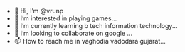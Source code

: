- 👋 Hi, I’m @vrunp
- 👀 I’m interested in playing games...
- 🌱 I’m currently learning b tech information technology...
- 💞️ I’m looking to collaborate on google ...
- 📫 How to reach me  in vaghodia vadodara gujarat...

<!---
vrunp/vrunp is a ✨ special ✨ repository because its `README.md` (this file) appears on your GitHub profile.
You can click the Preview link to take a look at your changes.
--->
